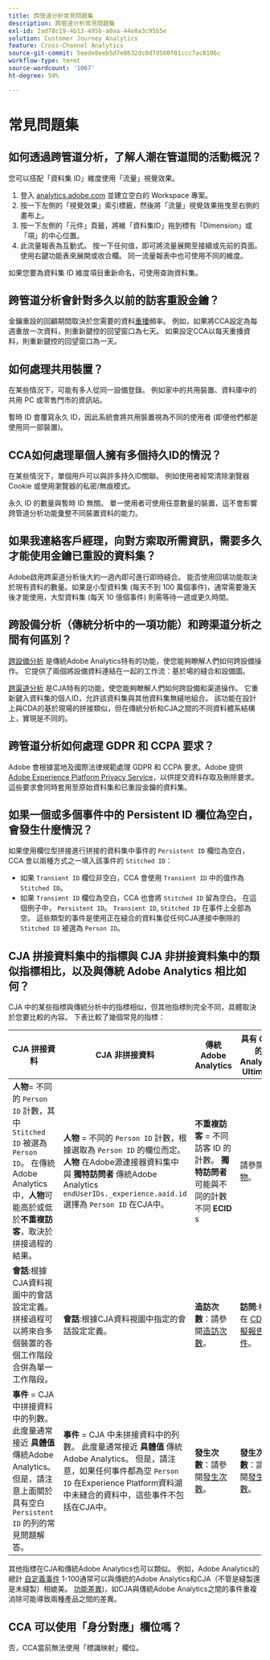 ```yaml
---
title: 跨管道分析常見問題集
description: 跨管道分析常見問題集
exl-id: 2ad78c19-4b13-495b-a0aa-44e0a3c95b5e
solution: Customer Journey Analytics
feature: Cross-Channel Analytics
source-git-commit: 5eede8eeb5d7e8632dc0d7d580f01ccc7ac8106c
workflow-type: tm+mt
source-wordcount: '1067'
ht-degree: 59%

---
```


# 常見問題集

## 如何透過跨管道分析，了解人潮在管道間的活動概況？

您可以搭配「資料集 ID」維度使用「流量」視覺效果。

1. 登入 [analytics.adobe.com](https://analytics.adobe.com) 並建立空白的  Workspace 專案。
2. 按一下左側的「視覺效果」索引標籤，然後將「流量」視覺效果拖曳至右側的畫布上。
3. 按一下左側的「元件」頁籤，將維「資料集ID」拖到標有「Dimension」或「項」的中心位置。
4. 此流量報表為互動式。 按一下任何值，即可將流量展開至接續或先前的頁面。 使用右鍵功能表來展開或收合欄。 同一流量報表中也可使用不同的維度。

如果您要為資料集 ID 維度項目重新命名，可使用查詢資料集。

## 跨管道分析會針對多久以前的訪客重設金鑰？

金鑰重設的回顧期間取決於您需要的資料[重播](replay.md)頻率。 例如，如果將CCA設定為每週重放一次資料，則重新鍵控的回望窗口為七天。 如果設定CCA以每天重播資料，則重新鍵控的回望窗口為一天。

## 如何處理共用裝置？

在某些情況下，可能有多人從同一設備登錄。 例如家中的共用裝置、資料庫中的共用 PC 或零售門市的資訊站。

暫時 ID 會覆寫永久 ID，因此系統會將共用裝置視為不同的使用者 (即便他們都是使用同一部裝置)。

## CCA如何處理單個人擁有多個持久ID的情況？

在某些情況下，單個用戶可以與許多持久ID關聯。 例如使用者經常清除瀏覽器 Cookie 或使用瀏覽器的私密/無痕模式。

永久 ID 的數量與暫時 ID 無關。 單一使用者可使用任意數量的裝置，這不會影響跨管道分析功能彙整不同裝置資料的能力。

## 如果我連絡客戶經理，向對方索取所需資訊，需要多久才能使用金鑰已重設的資料集？

Adobe啟用跨渠道分析後大約一週內即可進行即時縫合。 能否使用回填功能取決於現有資料的數量。如果是小型資料集 (每天不到 100 萬個事件)，通常需要幾天後才能使用，大型資料集 (每天 10 億個事件) 則需等待一週或更久時間。

## 跨設備分析（傳統分析中的一項功能）和跨渠道分析之間有何區別？

[跨設備分析](https://experienceleague.adobe.com/docs/analytics/components/cda/overview.html) 是傳統Adobe Analytics特有的功能，使您能夠瞭解人們如何跨設備操作。 它提供了兩個將設備資料連結在一起的工作流：基於場的縫合和設備圖。

[跨渠道分析](../overview.md) 是CJA特有的功能，使您能夠瞭解人們如何跨設備和渠道操作。 它重新鍵入資料集的個人ID，允許該資料集與其他資料集無縫地組合。 該功能在設計上與CDA的基於現場的拼接類似，但在傳統分析和CJA之間的不同資料體系結構上，實現是不同的。

## 跨管道分析如何處理 GDPR 和 CCPA 要求？

Adobe 會根據當地及國際法律規範處理 GDPR 和 CCPA 要求。Adobe 提供 [Adobe Experience Platform Privacy Service](https://experienceleague.adobe.com/docs/experience-platform/privacy/home.html?lang=zh-Hant)，以供提交資料存取及刪除要求。 這些要求會同時套用至原始資料集和已重設金鑰的資料集。

## 如果一個或多個事件中的 Persistent ID 欄位為空白，會發生什麼情況？

如果使用欄位型拼接進行拼接的資料集中事件的 `Persistent ID` 欄位為空白，CCA 會以兩種方式之一填入該事件的 `Stitched ID`：

* 如果 `Transient ID` 欄位非空白，CCA 會使用 `Transient ID` 中的值作為 `Stitched ID`。
* 如果 `Transient ID` 欄位為空白，CCA 也會將 `Stitched ID` 留為空白。 在這個例子中， `Persistent ID`。 `Transient ID`, `Stitched ID` 在事件上全部為空。 這些類型的事件是使用正在縫合的資料集從任何CJA連接中刪除的 `Stitched ID` 被選為 `Person ID`。

## CJA 拼接資料集中的指標與 CJA 非拼接資料集中的類似指標相比，以及與傳統 Adobe Analytics 相比如何？

CJA 中的某些指標與傳統分析中的指標相似，但其他指標則完全不同，具體取決於您要比較的內容。 下表比較了幾個常見的指標：

| **CJA 拼接資料** | **CJA 非拼接資料** | **傳統 Adobe Analytics** | **具有 CDA 的 Analytics Ultimate** |
| ----- | ----- | ----- | ----- |
| **人物**= 不同的 `Person ID` 計數，其中 `Stitched ID` 被選為 `Person ID`。 在傳統 Adobe Analytics 中，**人物**&#x200B;可能高於或低於&#x200B;**不重複訪客**，取決於拼接過程的結果。 | **人物** = 不同的 `Person ID` 計數，根據選取為 `Person ID` 的欄位而定。 **人物** 在Adobe源連接器資料集中與 **獨特訪問者** 傳統Adobe Analytics `endUserIDs._experience.aaid.id` 選擇為 `Person ID` 在CJA中。 | **不重複訪客** = 不同訪客 ID 的計數。 **獨特訪問者** 可能與不同的計數不同 **ECID** s | 請參閱[人物](https://experienceleague.adobe.com/docs/analytics/components/metrics/people.html?lang=zh-Hant)。 |
| **會話**:根據CJA資料視圖中的會話設定定義。 拼接過程可以將來自多個裝置的各個工作階段合併為單一工作階段。 | **會話**:根據CJA資料視圖中指定的會話設定定義。 | **造訪次數**：請參閱[造訪次數](https://experienceleague.adobe.com/docs/analytics/components/metrics/visits.html?lang=zh-Hant)。 | **訪問**:根據在 [CDA虛擬報告套件](https://experienceleague.adobe.com/docs/analytics/components/cda/setup.html?lang=zh-Hant)。 |
| **事件** = CJA 中拼接資料中的列數。 此度量通常接近 **具體值** 傳統Adobe Analytics。 但是，請注意上面關於具有空白 `Persistent ID` 的列的常見問題解答。 | **事件** = CJA 中未拼接資料中的列數。 此度量通常接近 **具體值** 傳統Adobe Analytics。 但是，請注意，如果任何事件都為空 `Person ID` 在Experience Platform資料湖中未縫合的資料中，這些事件不包括在CJA中。 | **發生次數**：請參閱[發生次數](https://experienceleague.adobe.com/docs/analytics/components/metrics/occurrences.html?lang=zh-Hant)。 | **發生次數**：請參閱[發生次數](https://experienceleague.adobe.com/docs/analytics/components/metrics/occurrences.html)。 |

其他指標在CJA和傳統Adobe Analytics也可以類似。 例如，Adobe Analytics的總計 [自定義事件](https://experienceleague.adobe.com/docs/analytics/components/metrics/custom-events.html?lang=zh-Hant) 1-100通常可以與傳統的Adobe Analytics和CJA（不管是縫製還是未縫製）相媲美。 [功能差異](/help/getting-started/aa-vs-cja/cja-aa.md))，如CJA與傳統Adobe Analytics之間的事件重複消除可能導致兩種產品之間的差異。

## CCA 可以使用「身分對應」欄位嗎？

否，CCA當前無法使用「標識映射」欄位。
